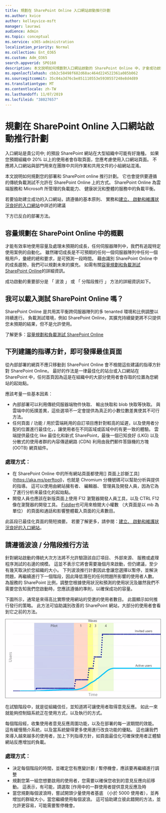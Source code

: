 ```yaml
---
title: 規劃在 SharePoint Online 入口網站啟動推行計劃
ms.author: kvice
author: kelleyvice-msft
manager: laurawi
audience: Admin
ms.topic: conceptual
ms.service: o365-administration
localization_priority: Normal
ms.collection: Ent_O365
ms.custom: Adm_O365
search.appverid: SPO160
description: 本文說明如何規劃對入口網站啟動的 SharePoint Online 中，才會成功啟動步驟
ms.openlocfilehash: cbb2c58498f682d68ac464d224522361a085b062
ms.sourcegitcommit: 35c04a3d76cbe851110553e5930557248e8d4d89
ms.translationtype: MT
ms.contentlocale: zh-TW
ms.lasthandoff: 11/07/2019
ms.locfileid: "38027657"
---
```

# <a name="planning-your-portal-launch-roll-out-plan-in-sharepoint-online"></a>規劃在 SharePoint Online 入口網站啟動推行計劃
入口網站是貴公司中; 的預設 SharePoint 網站在大型組織中可能有好幾種。 如果您預期組織中 20% 以上的使用者會存取頁面，您應考慮使用入口網站頁面。 不應將入口網站與部門用來在團隊中共同作業和共用文件的小組網站混淆。

本文說明如何規劃您的部署和 SharePoint online 推行計劃。 它也會提供要遵循的傳統負載測試不允許在 SharePoint Online 上的方式。 SharePoint Online 為雲端服務和 Microsoft 所管理的負載能力、 健康狀況和整體的服務中的負載平衡。

若要協助建立成功的入口網站，請遵循的基本原則、 實務和[建立、 啟動和維護狀況良好的入口網站](https://go.microsoft.com/fwlink/?linkid=2105838)中詳述的建議 

下方已反白的部署方法。

## <a name="overview-of-capacity-planning-in-sharepoint-online"></a>容量規劃在 SharePoint Online 中的概觀
才能有效率地使用容量及處理未預期的成長，任何伺服器陣列中，我們有追蹤特定使用案例的自動化。 雖然確切成長是不可預期的任何一個伺服器陣列中任何一個租用戶，彙總的總和要求，是可預測一段時間。 藉由識別 SharePoint Online 中的成長趨勢，我們可以規劃未來的擴充。 如需有關[容量規劃和負載測試 SharePoint Online](https://docs.microsoft.com/office365/enterprise/capacity-planning-and-load-testing-sharepoint-online)的詳細資訊。

成功啟動的重要部分是 「 波浪 」 或 「 分階段推行 」 方法的詳細資訊如下。 

## <a name="can-i-load-test-sharepoint-online"></a>我可以載入測試 SharePoint Online 嗎？
SharePoint Online 是共用其平衡跨伺服器陣列的多 tenanted 環境和比例調整以持續進行。 負載測試環境，例如 SharePoint Online，其擴充持續變更將不只提供您未預期的結果，但不是允許使用。 

了解更多：[容量規劃和負載測試 SharePoint Online](https://docs.microsoft.com/office365/enterprise/capacity-planning-and-load-testing-sharepoint-online)

## <a name="optimize-pages-by-following-recommended-guidelines"></a>下列建議的指導方針，即可發揮最佳頁面
從內部部署的網頁不應只移動到 SharePoint Online 會不檢閱這些建議的指導方針對 SharePoint Online。 最好的作法是一律最佳化的站台或入口網站在 SharePoint 中，任何首頁因為這是在組織中的大部分使用者會存取的位置為您網站的起始點。

應該考量一些基本因素：
- 內部部署可以利用傳統伺服器端物件快取、 輸出快取和 blob 快取等快取。 與雲端中的拓撲差異，這些選項不一定會提供為真正的小數位數差異使其不可行方法。
- 任何頁面 / 功能 / 用於雲端耗用的自訂項目應針對較高的延遲，以及使用者分配的位置進行最佳化，，讓使用者在不同區域或區域中的有更一致的體驗。 雲端提供最佳化 like 最佳化和新式 SharePoint，最後一個已知良好 (LKG) 以及分散式的使用者群的內容傳遞網路 (CDN) 利用由我們郵件答錄機的方塊 (OOTB) 網頁組件。

### <a name="what-to-do"></a>處理方式：
 - 在 SharePoint Online 中的所有網站頁面都使用[] 頁面上診斷工具](https://aka.ms/perftool)，也就是 Chromium 分機號碼可以幫助分析與提供的指導。 這可以使用由網站擁有者、 編輯器、 管理員及開發人員，因為它為了進行分析來最佳化的起始點。
 - 開發人員也應該在新版頁面上使用 F12 瀏覽器開發人員工具，以及 CTRL F12 像在瀏覽器的開發工具。 [Fiddler](https://www.telerik.com/download/fiddler)也可用來檢閱大小權數 （大頁面是以 mb 為單位） 的頁面和通話和影響整體載入頁面的元素數目。 

此區段已最佳化頁面的簡短摘要。  若要了解更多，請參閱：[建立、 啟動和維護狀況良好的入口網站](https://go.microsoft.com/fwlink/?linkid=2105838)。

## <a name="follow-a-wave--phased-roll-out-approach"></a>請遵循波浪 / 分階段推行方法
針對網站啟動的傳統大次方法將不允許驗證該自訂項目、 外部來源、 服務或處理程序測試的右邊的規模。 這並不表示它將會需要幾個月來啟動，但仍建議，至少有幾天取決於您組織的大小。 下列波浪推行計劃因此會讓您選擇以暫停，並解決問題，再繼續進行下一個階段，因此降低潛在的任何問題所影響的使用者人數。 為服務的 SharePoint 比例，調整您根據使用狀況和預測的使用狀況及雖然我們不需要您告知我們您啟動時，您應該遵循的準則，以確保成功的容量。
  
下圖所示，通常是來得高比實際使用網站的受邀的使用者數目。 此圖顯示如何推行發行的策略。 此方法可協助識別改善的 SharePoint 網站，大部分的使用者會看到它之前的方法。
  
![顯示受邀和作用中使用者的圖形](media/0bc14a20-9420-4986-b9b9-fbcd2c6e0fb9.png)
  
在試驗階段中，就是從組織信任，並知道將可讓使用者取得意見反應。 如此一來就能夠控制鈕系統正在使用方式，以及執行的方式。
  
每個階段經，收集使用者意見反應周圍功能，以及在部署的每一波期間的效能。 這有緩慢簡介系統，以及當系統變得更多使用進行改良功能的優點。 這也讓我們來導入越來越多的使用者，加上下列指導方針，如頁面最佳化可確保使用者正體驗網站反應增加的負載。

### <a name="what-to-do"></a>處理方式：
- 決定每個階段的時間，並確定您有應變計劃 / 暫停機會，應該要再繼續進行調整
- 規劃您第一組您想要啟用的使用者，您需要以確保您收到的意見反應向前移動。 這表示，有可能，請選取 [作用中的一群使用者提供意見反應及時
- 當您規劃每個波浪時，嘗試開頭少量使用者基底 （小於 5000 使用者），並再增加的群組大小，當您繼續使用每個波浪。 這可協助建立彼此錯開的方法，並允許更容易，可能需要暫停機會。

